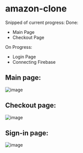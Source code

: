 # amazon-clone
 
Snipped of current progress:
Done:
- Main Page
- Checkout Page

On Progress:
- Login Page
 - Connecting Firebase

<h2> Main page: </h2>

![image](https://user-images.githubusercontent.com/91236027/200954282-de7b5965-2d47-4a6f-8e82-ab12fa4c515e.png)

<h2> Checkout page: </h2>

![image](https://user-images.githubusercontent.com/91236027/200960757-7ba0134d-7aa8-4ab7-bac2-416143498f89.png)

<h2> Sign-in page: </h2>

![image](https://user-images.githubusercontent.com/91236027/201006021-015a4500-5d7f-4ef5-87ce-bbd5477d97e4.png)
